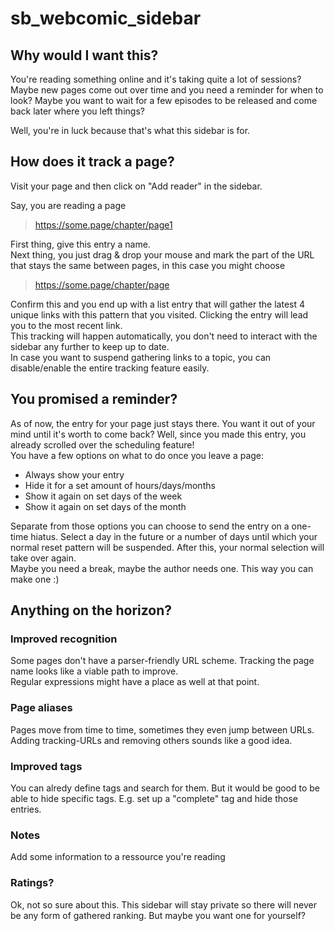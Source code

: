 # sb_webcomic_sidebar

## Why would I want this?
You're reading something online and it's taking quite a lot of sessions? Maybe new pages come out over time and you need a reminder for when to look?
Maybe you want to wait for a few episodes to be released and come back later where you left things?

Well, you're in luck because that's what this sidebar is for.

## How does it track a page?
Visit your page and then click on "Add reader" in the sidebar.  

Say, you are reading a page 
>https://some.page/chapter/page1

First thing, give this entry a name.  
Next thing, you just drag & drop your mouse and mark the part of the URL that stays the same between pages, in this case you might choose
>https://some.page/chapter/page

Confirm this and you end up with a list entry that will gather the latest 4 unique links with this pattern that you visited. Clicking the entry will lead you to the most recent link.  
This tracking will happen automatically, you don't need to interact with the sidebar any further to keep up to date.  
In case you want to suspend gathering links to a topic, you can disable/enable the entire tracking feature easily.

## You promised a reminder?
As of now, the entry for your page just stays there. You want it out of your mind until it's worth to come back? Well, since you made this entry, you already scrolled over the scheduling feature!  
You have a few options on what to do once you leave a page:
* Always show your entry
* Hide it for a set amount of hours/days/months
* Show it again on set days of the week
* Show it again on set days of the month

Separate from those options you can choose to send the entry on a one-time hiatus. Select a day in the future or a number of days until which your normal reset pattern will be suspended. After this, your normal selection will take over again.  
Maybe you need a break, maybe the author needs one. This way you can make one :)

## Anything on the horizon?
### Improved recognition
Some pages don't have a parser-friendly URL scheme. Tracking the page name looks like a viable path to improve.  
Regular expressions might have a place as well at that point.

### Page aliases
Pages move from time to time, sometimes they even jump between URLs. Adding tracking-URLs and removing others sounds like a good idea.

### Improved tags
You can alredy define tags and search for them. But it would be good to be able to hide specific tags. E.g. set up a "complete" tag and hide those entries.

### Notes
Add some information to a ressource you're reading

### Ratings?
Ok, not so sure about this. This sidebar will stay private so there will never be any form of gathered ranking. But maybe you want one for yourself?
